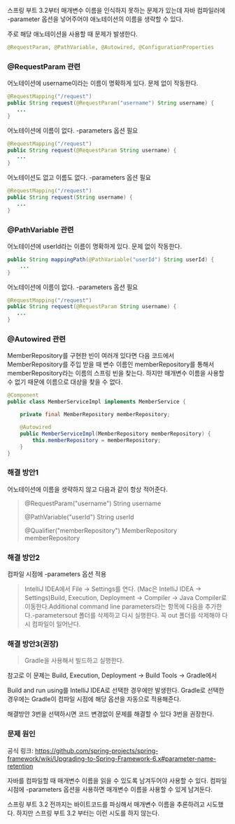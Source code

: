 스프링 부트 3.2부터 매개변수 이름을 인식하지 못하는 문제가 있는데 자바 컴파일러에 -parameter 옵션을 넣어주어야 애노테이션의 이름을 생략할 수 있다.

주로 해당 애노테이션을 사용할 때 문제가 발생한다.

```java
@RequestParam, @PathVariable, @Autowired, @ConfigurationProperties
```

### @RequestParam 관련

어노테이션에 username이라는 이름이 명확하게 있다. 문제 없이 작동한다.

```java
@RequestMapping("/request")
public String request(@RequestParam("username") String username) {
   ...
}
```

어노테이션에 이름이 없다. -parameters 옵션 필요

```java
@RequestMapping("/request")
public String request(@RequestParam String username) {
   ...
}
```

어노테이션도 없고 이름도 없다. -parameters 옵션 필요

```java
@RequestMapping("/request")
public String request(String username) {
   ...
}
```

### @PathVariable 관련

어노테이션에 userId라는 이름이 명확하게 있다. 문제 없이 작동한다.

```java
public String mappingPath(@PathVariable("userId") String userId) {
    ...
}

```

어노테이션에 이름이 없다. -parameters 옵션 필요

```java
@RequestMapping("/request")
public String request(@RequestParam String username) {
   ...
}
```

### @Autowired 관련

MemberRepository를 구현한 빈이 여러개 있다면 다음 코드에서 MemberRepository를 주입 받을 때 변수 이름인 memberRepository를 통해서 memberRepository라는 이름의 스프링 빈을 찾는다. 하지만 매개변수 이름을 사용할 수 없기 때문에 이름으로 대상을 찾을 수 없다.

```java
@Component
public class MemberServiceImpl implements MemberService {

    private final MemberRepository memberRepository;

    @Autowired
    public MemberServiceImpl(MemberRepository memberRepository) {
        this.memberRepository = memberRepository;
    }
}
```

### 해결 방안1

어노테이션에 이름을 생략하지 않고 다음과 같이 항상 적어준다.

> @RequestParam("username") String username
> 
> 
> @PathVariable("userId") String userId
> 
> @Qualifier("memberRepository") MemberRepository memberRepository
> 

### 해결 방안2

컴파일 시점에 -parameters 옵션 적용

> IntelliJ IDEA에서 File -> Settings를 연다. (Mac은 IntelliJ IDEA -> Settings)Build, Execution, Deployment → Compiler → Java Compiler로 이동한다.Additional command line parameters라는 항목에 다음을 추가한다.-parametersout 폴더를 삭제하고 다시 실행한다. 꼭 out 폴더를 삭제해야 다시 컴파일이 일어난다.
> 

### 해결 방안3(권장)

> Gradle을 사용해서 빌드하고 실행한다.
> 

참고로 이 문제는 Build, Execution, Deployment -> Build Tools -> Gradle에서

Build and run using를 IntelliJ IDEA로 선택한 경우에만 발생한다. Gradle로 선택한 경우에는 Gradle이 컴파일 시점에 해당 옵션을 자동으로 적용해준다.

해결방안 3번을 선택하시면 코드 변경없이 문제를 해결할 수 있다 3번을 권장한다.

### 문제 원인

공식 링크: https://github.com/spring-projects/spring-framework/wiki/Upgrading-to-Spring-Framework-6.x#parameter-name-retention

자바를 컴파일할 때 매개변수 이름을 읽을 수 있도록 남겨두어야 사용할 수 있다. 컴파일 시점에 -parameters 옵션을 사용하면 매개변수 이름을 사용할 수 있게 남겨둔다.

스프링 부트 3.2 전까지는 바이트코드를 파싱해서 매개변수 이름을 추론하려고 시도했다. 하지만 스프링 부트 3.2 부터는 이런 시도를 하지 않는다.
